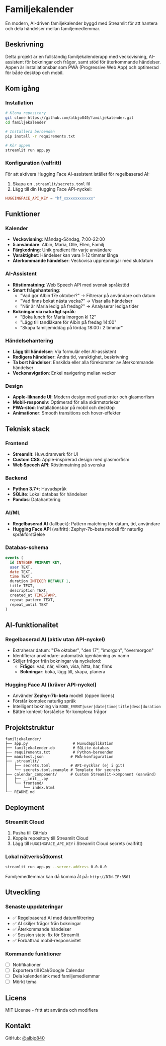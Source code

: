 # Familjekalender

En modern, AI-driven familjekalender byggd med Streamlit för att hantera och dela händelser mellan familjemedlemmar.

## Beskrivning

Detta projekt är en fullständig familjekalenderapp med veckovisning, AI-assistent för bokningar och frågor, samt stöd för återkommande händelser. Appen är installationsbar som PWA (Progressive Web App) och optimerad för både desktop och mobil.

## Kom igång

### Installation

```bash
# Klona repository
git clone https://github.com/albjo840/familjekalender.git
cd familjekalender

# Installera beroenden
pip install -r requirements.txt

# Kör appen
streamlit run app.py
```

### Konfiguration (valfritt)

För att aktivera Hugging Face AI-assistent istället för regelbaserad AI:

1. Skapa en `.streamlit/secrets.toml` fil
2. Lägg till din Hugging Face API-nyckel:
```toml
HUGGINGFACE_API_KEY = "hf_xxxxxxxxxxxxx"
```

## Funktioner

### Kalender
- **Veckovisning**: Måndag-Söndag, 7:00-22:00
- **5 användare**: Albin, Maria, Olle, Ellen, Familj
- **Färgkodning**: Unik gradient för varje användare
- **Varaktighet**: Händelser kan vara 1-12 timmar långa
- **Återkommande händelser**: Veckovisa upprepningar med slutdatum

### AI-Assistent
- **Röstinmatning**: Web Speech API med svensk språkstöd
- **Smart frågehantering**:
  - "Vad gör Albin 17e oktober?" → Filtrerar på användare och datum
  - "Vad finns bokat nästa vecka?" → Visar alla händelser
  - "När är Maria ledig på fredag?" → Analyserar lediga tider
- **Bokningar via naturligt språk**:
  - "Boka lunch för Maria imorgon kl 12"
  - "Lägg till tandläkare för Albin på fredag 14:00"
  - "Skapa familjemiddag på lördag 18:00 i 2 timmar"

### Händelsehantering
- **Lägg till händelser**: Via formulär eller AI-assistent
- **Redigera händelser**: Ändra tid, varaktighet, beskrivning
- **Ta bort händelser**: Enskilda eller alla förekomster av återkommande händelser
- **Veckonavigation**: Enkel navigering mellan veckor

### Design
- **Apple-liknande UI**: Modern design med gradienter och glasmorfism
- **Mobil-responsiv**: Optimerad för alla skärmstorlekar
- **PWA-stöd**: Installationsbar på mobil och desktop
- **Animationer**: Smooth transitions och hover-effekter

## Teknisk stack

### Frontend
- **Streamlit**: Huvudramverk för UI
- **Custom CSS**: Apple-inspirerad design med glasmorfism
- **Web Speech API**: Röstinmatning på svenska

### Backend
- **Python 3.7+**: Huvudspråk
- **SQLite**: Lokal databas för händelser
- **Pandas**: Datahantering

### AI/ML
- **Regelbaserad AI** (fallback): Pattern matching för datum, tid, användare
- **Hugging Face API** (valfritt): Zephyr-7b-beta modell för naturlig språkförståelse

### Databas-schema
```sql
events (
  id INTEGER PRIMARY KEY,
  user TEXT,
  date TEXT,
  time TEXT,
  duration INTEGER DEFAULT 1,
  title TEXT,
  description TEXT,
  created_at TIMESTAMP,
  repeat_pattern TEXT,
  repeat_until TEXT
)
```

## AI-funktionalitet

### Regelbaserad AI (aktiv utan API-nyckel)
- Extraherar datum: "17e oktober", "den 17", "imorgon", "övermorgon"
- Identifierar användare: automatisk igenkänning av namn
- Skiljer frågor från bokningar via nyckelord:
  - **Frågor**: vad, när, vilken, visa, hitta, har, finns
  - **Bokningar**: boka, lägg till, skapa, planera

### Hugging Face AI (kräver API-nyckel)
- Använder **Zephyr-7b-beta** modell (öppen licens)
- Förstår komplex naturlig språk
- Intelligent bokning via `BOOK_EVENT|user|date|time|title|desc|duration`
- Bättre kontext-förståelse för komplexa frågor

## Projektstruktur

```
familjekalender/
├── app.py                    # Huvudapplikation
├── familjekalender.db        # SQLite-databas
├── requirements.txt          # Python-beroenden
├── manifest.json            # PWA-konfiguration
├── .streamlit/
│   ├── secrets.toml         # API-nycklar (ej i git)
│   └── secrets.toml.example # Template för secrets
├── calendar_component/      # Custom Streamlit-komponent (oanvänd)
│   ├── __init__.py
│   └── frontend/
│       └── index.html
└── README.md
```

## Deployment

### Streamlit Cloud
1. Pusha till GitHub
2. Koppla repository till Streamlit Cloud
3. Lägg till `HUGGINGFACE_API_KEY` i Streamlit Cloud secrets (valfritt)

### Lokal nätverksåtkomst
```bash
streamlit run app.py --server.address 0.0.0.0
```
Familjemedlemmar kan då komma åt på: `http://DIN-IP:8501`

## Utveckling

### Senaste uppdateringar
- ✅ Regelbaserad AI med datumfiltrering
- ✅ AI skiljer frågor från bokningar
- ✅ Återkommande händelser
- ✅ Session state-fix för Streamlit
- ✅ Förbättrad mobil-responsivitet

### Kommande funktioner
- [ ] Notifikationer
- [ ] Exportera till iCal/Google Calendar
- [ ] Dela kalenderlänk med familjemedlemmar
- [ ] Mörkt tema

## Licens

MIT License - fritt att använda och modifiera

## Kontakt

GitHub: [@albjo840](https://github.com/albjo840)
